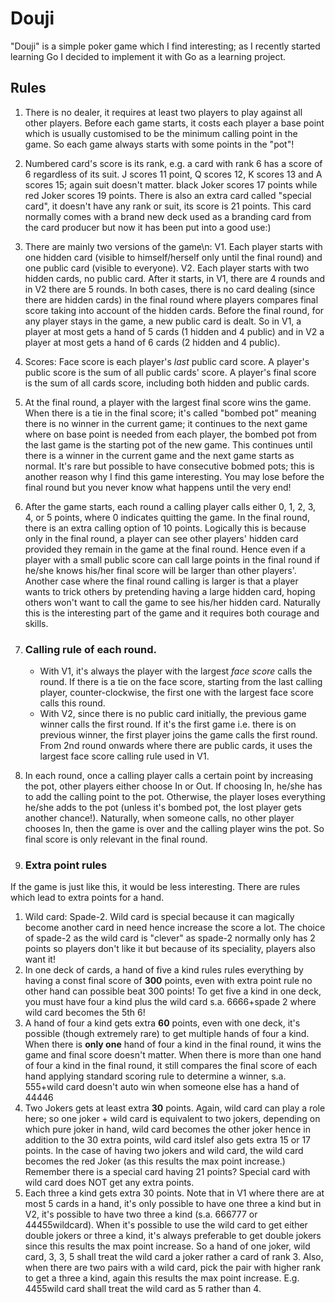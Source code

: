 # Douji
"Douji" is a simple poker game which I find interesting; as I recently started learning Go I decided to implement it with Go as a learning project.

## Rules
1. There is no dealer, it requires at least two players to play against all other players. Before each game starts, it costs each player a base point which is usually customised to be the minimum calling point in the game. So each game always starts with some points in the "pot"!

2. Numbered card's score is its rank, e.g. a card with rank 6 has a score of 6 regardless of its suit.
    J scores 11 point, Q scores 12, K scores 13 and A scores 15; again suit doesn't matter.
    black Joker scores 17 points while red Joker scores 19 points.
    There is also an extra card called "special card", it doesn't have any rank or suit, its score is 21 points. This card normally comes with a brand new deck used as a branding card from the card producer but now it has been put into a good use:)

3. There are mainly two versions of the game\n:
    V1. Each player starts with one hidden card (visible to himself/herself only until the final round) and one public card (visible to everyone).
    V2. Each player starts with two hidden cards, no public card.
    After it starts, in V1, there are 4 rounds and in V2 there are 5 rounds. In both cases, there is no card dealing (since there are hidden cards) in the final round where players compares final score taking into account of the hidden cards. Before the final round, for any player stays in the game, a new public card is dealt. 
    So in V1, a player at most gets a hand of 5 cards (1 hidden and 4 public) and in V2 a player at most gets a hand of 6 cards (2 hidden and 4 public).

4. Scores:
    Face score is each player's *last* public card score.
    A player's public score is the sum of all public cards' score. 
    A player's final score is the sum of all cards score, including both hidden and public cards.

5. At the final round, a player with the largest final score wins the game. When there is a tie in the final score; it's called "bombed pot" meaning there is no winner in the current game; it continues to the next game where on base point is needed from each player, the bombed pot from the last game is the starting pot of the new game. This continues until there is a winner in the current game and the next game starts as normal. It's rare but possible to have consecutive bobmed pots; this is another reason why I find this game interesting. You may lose before the final round but you never know what happens until the very end!

6. After the game starts, each round a calling player calls either 0, 1, 2, 3, 4, or 5 points, where 0 indicates quitting the game. In the final round, there is an extra calling option of 10 points. Logically this is because only in the final round, a player can see other players' hidden card provided they remain in the game at the final round. Hence even if a player with a small public score can call large points in the final round if he/she knows his/her final score will be larger than other players'. Another case where the final round calling is larger is that a player wants to trick others by pretending having a large hidden card, hoping others won't want to call the game to see his/her hidden card. Naturally this is the interesting part of the game and it requires both courage and skills.

7. ### Calling rule of each round. 
    * With V1, it's always the player with the largest *face score* calls the round. If there is a tie on the face score, starting from the last calling player, counter-clockwise, the first one with the largest face score calls this round. 
    * With V2, since there is no public card initially, the previous game winner calls the first round. If it's the first game i.e. there is on previous winner, the first player joins the game calls the first round. From 2nd round onwards where there are public cards, it uses the largest face score calling rule used in V1. 

8. In each round, once a calling player calls a certain point by increasing the pot, other players either choose In or Out. If choosing In, he/she has to add the calling point to the pot. Otherwise, the player loses everything he/she adds to the pot (unless it's bombed pot, the lost player gets another chance!). Naturally, when someone calls, no other player chooses In, then the game is over and the calling player wins the pot. So final score is only relevant in the final round. 


9. ### Extra point rules
 If the game is just like this, it would be less interesting. There are rules which lead to extra points for a hand.
  1. Wild card: Spade-2. Wild card is special because it can magically become another card in need hence increase the score a lot. The choice of spade-2 as the wild card is "clever" as spade-2 normally only has 2 points so players don't like it but because of its speciality, players also want it!
  2. In one deck of cards, a hand of five a kind rules rules everything by having a const final score of **300** points, even with extra point rule no other hand can possible beat 300 points! To get five a kind in one deck, you must have four a kind plus the wild card s.a. 6666+spade 2 where wild card becomes the 5th 6!
  3. A hand of four a kind gets extra **60** points, even with one deck, it's possible (though extremely rare) to get multiple hands of four a kind.
   When there is **only one** hand of four a kind in the final round, it wins the game and final score doesn't matter. 
   When there is more than one hand of four a kind in the final round, it still compares the final score of each hand applying standard scoring rule to determine a winner, s.a. 555+wild card doesn't auto win when someone else has a hand of 44446
  3. Two Jokers gets at least extra **30** points.
    Again, wild card can play a role here; so one joker + wild card is equivalent to two jokers, depending on which pure joker in hand, wild card becomes the other joker hence in addition to the 30 extra points, wild card itslef also gets extra 15 or 17 points. 
    In the case of having two jokers and wild card, the wild card becomes the red Joker (as this results the max point increase.)
    Remember there is a special card having 21 points? Special card with wild card does NOT get any extra points.
   4. Each three a kind gets extra 30 points. 
    Note that in V1 where there are at most 5 cards in a hand, it's only possible to have one three a kind but in V2, it's possible to have two three a kind (s.a. 666777 or 44455wildcard). 
    When it's possible to use the wild card to get either double jokers or three a kind, it's always preferable to get double jokers since this results the max point increase. So a hand of one joker, wild card, 3, 3, 5 shall treat the wild card a joker rather a card of rank 3.
    Also, when there are two pairs with a wild card, pick the pair with higher rank to get a three a kind, again this results the max point increase. E.g. 4455wild card shall treat the wild card as 5 rather than 4.
    
